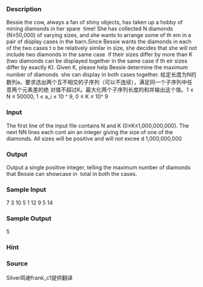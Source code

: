 
### Description

Bessie the cow, always a fan of shiny objects, has taken up a hobby of mining diamonds in her spare 
time! She has collected N diamonds (N≤50,000) of varying sizes, and she wants to arrange some of th
em in a pair of display cases in the barn.Since Bessie wants the diamonds in each of the two cases t
o be relatively similar in size, she decides that she will not include two diamonds in the same case
 if their sizes differ by more than K (two diamonds can be displayed together in the same case if th
eir sizes differ by exactly K). Given K, please help Bessie determine the maximum number of diamonds
 she can display in both cases together.
给定长度为N的数列a，要求选出两个互不相交的子序列（可以不连续），满足同一个子序列中任意两个元素差的绝
对值不超过K。最大化两个子序列长度的和并输出这个值。1 ≤ N ≤ 50000, 1 ≤ a_i ≤ 10 ^ 9, 0 ≤ K ≤ 10^ 9



### Input
The first line of the input file contains N and K (0≤K≤1,000,000,000). The next NN lines each cont
ain an integer giving the size of one of the diamonds. All sizes will be positive and will not excee
d 1,000,000,000

### Output
Output a single positive integer, telling the maximum number of diamonds that Bessie can showcase in
 total in both the cases.

### Sample Input
7 3
10
5
1
12
9
5
14
### Sample Output
5
### Hint

### Source
Silver鸣谢frank_c1提供翻译